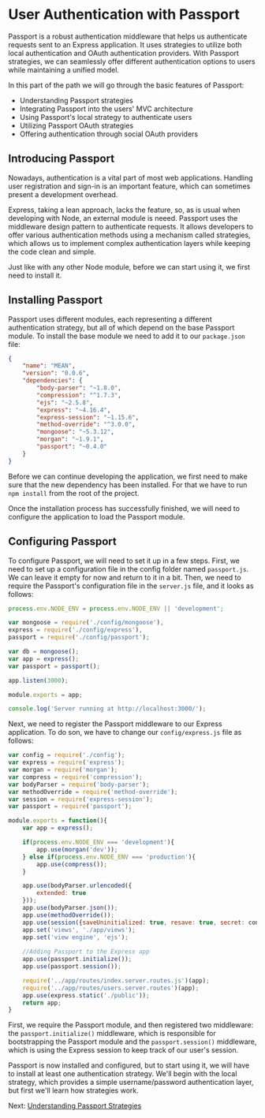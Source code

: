 # User Authentication with Passport
Passport is a robust authentication middleware that helps us authenticate requests sent to an Express application. It uses strategies to utilize both local authentication and OAuth authentication providers. With Passport strategies, we can seamlessly offer different authentication options to users while maintaining a unified model.

In this part of the path we will go through the basic features of Passport:
* Understanding Passport strategies
* Integrating Passport into the users' MVC architecture
* Using Passport's local strategy to authenticate users
* Utilizing Passport OAuth strategies
* Offering authentication through social OAuth providers

## Introducing Passport
Nowadays, authentication is a vital part of most web applications. Handling user registration and sign-in is an important feature, which can sometimes present a development overhead.

Express, taking a lean approach, lacks the feature, so, as is usual when developing with Node, an external module is neeed. Passport uses the middleware design pattern to authenticate requests. It allows developers to offer various authentication methods using a mechanism called strategies, which allows us to implement complex authentication layers while keeping the code clean and simple.

Just like with any other Node module, before we can start using it, we first need to install it.

## Installing Passport
Passport uses different modules, each representing a different authentication strategy, but all of which depend on the base Passport module. To install the base module we need to add it to our `package.json` file:
```json
{
    "name": "MEAN",
    "version": "0.0.6",
    "dependencies": {
        "body-parser": "~1.8.0",
        "compression": "^1.7.3",
        "ejs": "~2.5.8",
        "express": "~4.16.4",
        "express-session": "~1.15.6",
        "method-override": "^3.0.0",
        "mongoose": "~5.3.12",
        "morgan": "~1.9.1",
        "passport": "~0.4.0"
    }
}
```

Before we can continue developing the application, we first need to make sure that the new dependency has been installed. For that we have to run `npm install` from the root of the project.

Once the installation process has successfully finished, we will need to configure the application to load the Passport module.

## Configuring Passport
To configure Passport, we will need to set it up in a few steps. First, we need to set up a configuration file in the config folder named `passport.js`. We can leave it empty for now and return to it in a bit. Then, we need to require the Passport's configuration file in the `server.js` file, and it looks as follows:
```javascript
process.env.NODE_ENV = process.env.NODE_ENV || 'development';

var mongoose = require('./config/mongoose'),
express = require('./config/express'),
passport = require('./config/passport');

var db = mongoose();
var app = express();
var passport = passport();

app.listen(3000);

module.exports = app;

console.log('Server running at http://localhost:3000/');
```
Next, we need to register the Passport middleware to our Express application. To do son, we have to change our `config/express.js` file as follows:
```javascript
var config = require('./config');
var express = require('express');
var morgan = require('morgan');
var compress = require('compression');
var bodyParser = require('body-parser');
var methodOverride = require('method-override');
var session = require('express-session');
var passport = require('passport');

module.exports = function(){
    var app = express();

    if(process.env.NODE_ENV === 'development'){
        app.use(morgan('dev'));
    } else if(process.env.NODE_ENV === 'production'){
        app.use(compress());
    }

    app.use(bodyParser.urlencoded({
        extended: true
    }));
    app.use(bodyParser.json());
    app.use(methodOverride());
    app.use(session({saveUninitialized: true, resave: true, secret: config.sessionSecret}));
    app.set('views', './app/views');
    app.set('view engine', 'ejs');
    
    //Adding Passport to the Express app
    app.use(passport.initialize());
    app.use(passport.session());

    require('../app/routes/index.server.routes.js')(app);
    require('../app/routes/users.server.routes')(app);
    app.use(express.static('./public'));
    return app;
}
```

First, we require the Passport module, and then registered two middleware: the `passport.initialize()` middleware, which is responsible for bootstrapping the Passport module and the `passport.session()` middleware, which is using the Express session to keep track of our user's session.

Passport is now installed and configured, but to start using it, we will have to install at least one authentication strategy. We'll begin with the local strategy, which provides a simple username/password authentication layer, but first we'll learn how strategies work.

Next: [Understanding Passport Strategies](passportStrategies.md)